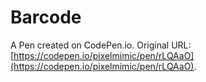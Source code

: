 # Barcode

A Pen created on CodePen.io. Original URL: [https://codepen.io/pixelmimic/pen/rLQAaO](https://codepen.io/pixelmimic/pen/rLQAaO).


